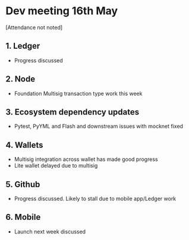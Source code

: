 # Dev meeting 16th May

[Attendance not noted]

## 1. Ledger
- Progress discussed

## 2. Node
- Foundation Multisig transaction type work this week

## 3. Ecosystem dependency updates
- Pytest, PyYML and Flash and downstream issues with mocknet fixed

## 4. Wallets
- Multisig integration across wallet has made good progress
- Lite wallet delayed due to multisig

## 5. Github
- Progress discussed. Likely to stall due to mobile app/Ledger work

## 6. Mobile
- Launch next week discussed
